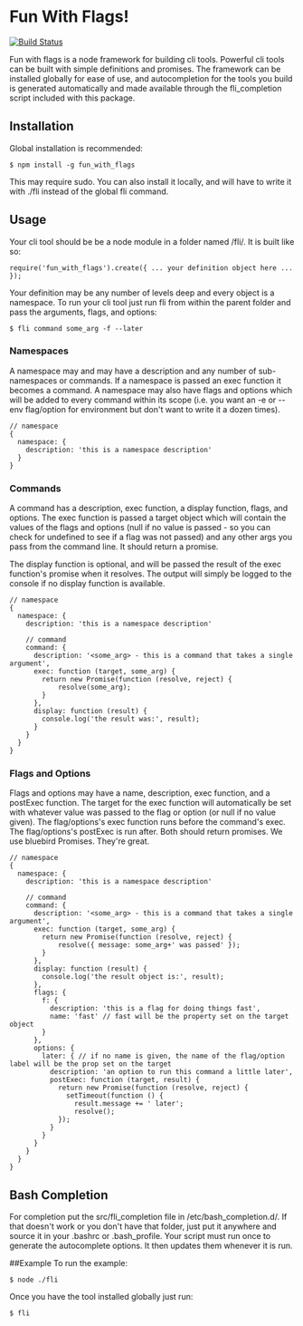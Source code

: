 # Fun With Flags!
[![Build Status](https://travis-ci.org/gkchestertron/fun_with_flags.svg?branch=master)](https://travis-ci.org/gkchestertron/fun_with_flags)

Fun with flags is a node framework for building cli tools. Powerful cli tools can be built with simple definitions and promises. The framework can be installed globally for ease of use, and autocompletion for the tools you build is generated automatically and made available through the fli\_completion script included with this package.

## Installation
Global installation is recommended:
```
$ npm install -g fun_with_flags
```
This may require sudo. You can also install it locally, and will have to write it with ./fli instead of the global fli command.

## Usage
Your cli tool should be be a node module in a folder named /fli/. It is built like so:
```
require('fun_with_flags').create({ ... your definition object here ... });
```
Your definition may be any number of levels deep and every object is a namespace. To run your cli tool just run fli from within the parent folder and pass the arguments, flags, and options:
```
$ fli command some_arg -f --later
```

### Namespaces
A namespace may and may have a description and any number of sub-namespaces or commands. If a namespace is passed an exec function it becomes a command. A namespace may also have flags and options which will be added to every command within its scope (i.e. you want an -e or --env flag/option for environment but don't want to write it a dozen times).
```
// namespace
{
  namespace: {
    description: 'this is a namespace description'
  }
}
```

### Commands 
A command has a description, exec function, a display function, flags, and options. The exec function is passed a target object which will contain the values of the flags and options (null if no value is passed - so you can check for undefined to see if a flag was not passed) and any other args you pass from the command line. It should return a promise.

The display function is optional, and will be passed the result of the exec function's promise when it resolves. The output will simply be logged to the console if no display function is available.
```
// namespace
{
  namespace: {
    description: 'this is a namespace description'

    // command
    command: {
      description: '<some_arg> - this is a command that takes a single argument',
      exec: function (target, some_arg) {
        return new Promise(function (resolve, reject) {
            resolve(some_arg);
        }
      },
      display: function (result) {
        console.log('the result was:', result);
      }
    }
  }
}
```

### Flags and Options
Flags and options may have a name, description, exec function, and a postExec function. The target for the exec function will automatically be set with whatever value was passed to the flag or option (or null if no value given). The flag/options's exec function runs before the command's exec. The flag/options's postExec is run after. Both should return promises. We use bluebird Promises. They're great.
```
// namespace
{
  namespace: {
    description: 'this is a namespace description'

    // command
    command: {
      description: '<some_arg> - this is a command that takes a single argument',
      exec: function (target, some_arg) {
        return new Promise(function (resolve, reject) {
            resolve({ message: some_arg+' was passed' });
        }
      },
      display: function (result) {
        console.log('the result object is:', result);
      },
      flags: {
        f: {
          description: 'this is a flag for doing things fast',
          name: 'fast' // fast will be the property set on the target object
        }
      },
      options: {
        later: { // if no name is given, the name of the flag/option label will be the prop set on the target
          description: 'an option to run this command a little later',
          postExec: function (target, result) {
            return new Promise(function (resolve, reject) {
              setTimeout(function () {
                result.message += ' later';
                resolve();
            });
          }
        }
      }
    }
  }
}
```

## Bash Completion
For completion put the src/fli\_completion file in /etc/bash\_completion.d/. If that doesn't work or you don't have that folder, just put it anywhere and source it in your .bashrc or .bash\_profile. Your script must run once to generate the autocomplete options. It then updates them whenever it is run.

##Example
To run the example:
```
$ node ./fli
```
Once you have the tool installed globally just run:
```
$ fli
```
